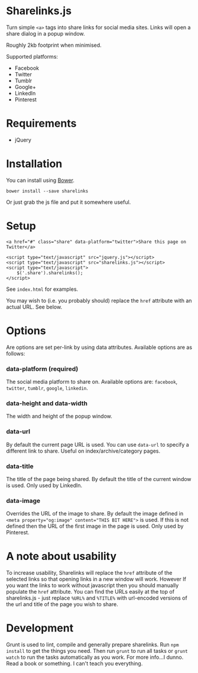 
# Sharelinks.js #

Turn simple `<a>` tags into share links for social media sites. Links will open a share dialog in a popup window.

Roughly 2kb footprint when minimised.

Supported platforms:

 * Facebook
 * Twitter
 * Tumblr
 * Google+
 * LinkedIn
 * Pinterest

# Requirements #

 * jQuery

# Installation #

You can install using [Bower](http://bower.io/).

    bower install --save sharelinks

Or just grab the js file and put it somewhere useful.

# Setup #

    <a href="#" class="share" data-platform="twitter">Share this page on Twitter</a>

    <script type="text/javascript" src="jquery.js"></script>
    <script type="text/javascript" src="sharelinks.js"></script>
    <script type="text/javascript">
		$('.share').sharelinks();
    </script>

See `index.html` for examples.

You may wish to (i.e. you probably should) replace the `href` attribute with an actual URL. See below.

# Options #

Are options are set per-link by using data attributes. Available options are as follows:

### data-platform (required) ###

The social media platform to share on. Available options are: `facebook`, `twitter`, `tumblr`, `google`, `linkedin`.

### data-height and data-width ###

The width and height of the popup window.

### data-url ###

By default the current page URL is used. You can use `data-url` to specify a different link to share. Useful on index/archive/category pages.

### data-title ###

The title of the page being shared. By default the title of the current window is used. Only used by LinkedIn.

### data-image ###

Overrides the URL of the image to share. By default the image defined in `<meta property="og:image" content="THIS BIT HERE">` is used. If this is not defined then the URL of the first image in the page is used. Only used by Pinterest.

# A note about usability #

To increase usability, Sharelinks will replace the `href` attribute of the selected links so that opening links in a new window will work. However If you want the links to work without javascript then you should manually populate the `href` attribute. You can find the URLs easily at the top of sharelinks.js - just replace `%URL%` and `%TITLE%` with url-encoded versions of the url and title of the page you wish to share.


# Development #

Grunt is used to lint, compile and generally prepare sharelinks. Run `npm install` to get the things you need. Then run `grunt` to run all tasks or `grunt watch` to run the tasks automatically as you work. For more info...I dunno. Read a book or something. I can't teach you everything.
